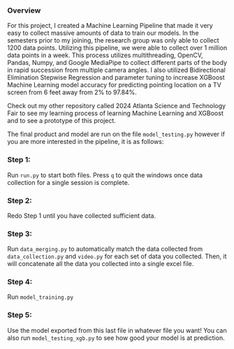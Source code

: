 ### Overview

For this project, I created a Machine Learning Pipeline that made it very easy to collect massive amounts of data to train our models. In the semesters prior to my joining, the research group was only able to collect 1200 data points. Utilizing this pipeline, we were able to collect over 1 million data points in a week. This process utilizes multithreading, OpenCV, Pandas, Numpy, and Google MediaPipe to collect different parts of the body in rapid succession from multiple camera angles. I also utilized Bidirectional Elimination Stepwise Regression and parameter tuning to increase XGBoost Machine Learning model accuracy for predicting pointing location on a TV screen from 6 feet away from 2% to 97.84%.

Check out my other repository called 2024 Atlanta Science and Technology Fair to see my learning process of learning Machine Learning and XGBoost and to see a prototype of this project.

The final product and model are run on the file `model_testing.py` however if you are more interested in the pipeline, it is as follows:

### Step 1:

Run `run.py` to start both files. Press `q` to quit the windows once data collection for a single session is complete.

### Step 2:

Redo Step 1 until you have collected sufficient data.

### Step 3:

Run `data_merging.py` to automatically match the data collected from `data_collection.py` and `video.py` for each set of data you collected.
Then, it will concatenate all the data you collected into a single excel file.

### Step 4:

Run `model_training.py`

### Step 5:

Use the model exported from this last file in whatever file you want! You can also run `model_testing_xgb.py` to see how good your model is at prediction.
